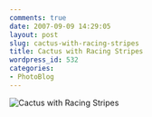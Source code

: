 ```yaml
---
comments: true
date: 2007-09-09 14:29:05
layout: post
slug: cactus-with-racing-stripes
title: Cactus with Racing Stripes
wordpress_id: 532
categories:
- PhotoBlog
---
```


![Cactus with Racing Stripes](http://ryanfitzer.com/main/wp-content/uploads/2007/09/cactusracing.jpg)
